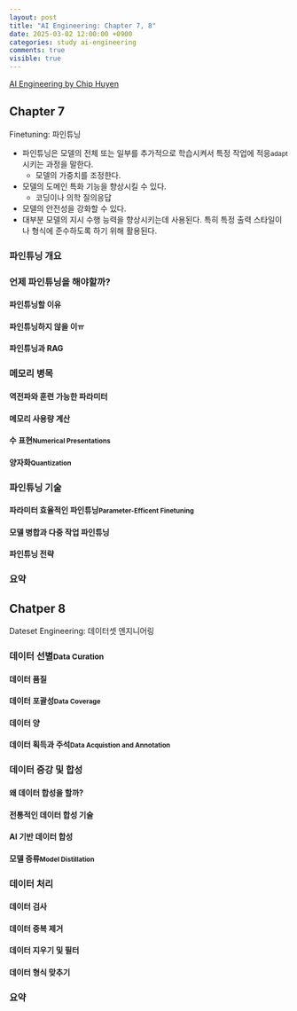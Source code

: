 ```yaml
---
layout: post
title: "AI Engineering: Chapter 7, 8"
date: 2025-03-02 12:00:00 +0900
categories: study ai-engineering
comments: true
visible: true
---
```

[AI Engineering by Chip Huyen](https://www.oreilly.com/library/view/ai-engineering/9781098166298/)

## Chapter 7
Finetuning: 파인튜닝

- 파인튜닝은 모델의 전체 또는 일부를 추가적으로 학습시켜서 특정 작업에 적응<small>adapt</small>시키는 과정을 말한다.
    - 모델의 가중치를 조정한다.
- 모델의 도메인 특화 기능을 향상시킬 수 있다.
    - 코딩이나 의학 질의응답
- 모델의 안전성을 강화할 수 있다.
- 대부분 모델의 지시 수행 능력을 향상시키는데 사용된다. 특히 특정 출력 스타일이나 형식에 준수하도록 하기 위해 활용된다.

### 파인튜닝 개요


### 언제 파인튜닝을 해야할까?
#### 파인튜닝할 이유
#### 파인튜닝하지 않을 이ㅠ
#### 파인튜닝과 RAG

### 메모리 병목
#### 역전파와 훈련 가능한 파라미터
#### 메모리 사용량 계산
#### 수 표현<small>Numerical Presentations</small>
#### 양자화<small>Quantization</small>

### 파인튜닝 기술
#### 파라미터 효율적인 파인튜닝<small>Parameter-Efficent Finetuning</small>
#### 모델 병합과 다중 작업 파인튜닝
#### 파인튜닝 전략

### 요약

## Chatper 8
Dateset Engineering: 데이터셋 엔지니어링

### 데이터 선별<small>Data Curation</small>
#### 데이터 품질
#### 데이터 포괄성<small>Data Coverage</small>
#### 데이터 양
#### 데이터 획득과 주석<small>Data Acquistion and Annotation</small>

### 데이터 증강 및 합성
#### 왜 데이터 합성을 할까?
#### 전통적인 데이터 합성 기술
#### AI 기반 데이터 합성
#### 모델 증류<small>Model Distillation</small>

### 데이터 처리
#### 데이터 검사
#### 데이터 중복 제거
#### 데이터 지우기 및 필터
#### 데이터 형식 맞추기

### 요약